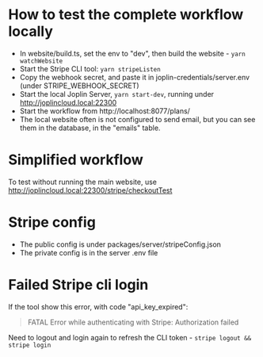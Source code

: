 # How to test the complete workflow locally

- In website/build.ts, set the env to "dev", then build the website - `yarn watchWebsite`
- Start the Stripe CLI tool: `yarn stripeListen`
- Copy the webhook secret, and paste it in joplin-credentials/server.env (under STRIPE_WEBHOOK_SECRET)
- Start the local Joplin Server, `yarn start-dev`, running under http://joplincloud.local:22300
- Start the workflow from http://localhost:8077/plans/
- The local website often is not configured to send email, but you can see them in the database, in the "emails" table.

# Simplified workflow

To test without running the main website, use http://joplincloud.local:22300/stripe/checkoutTest

# Stripe config

- The public config is under packages/server/stripeConfig.json
- The private config is in the server .env file

# Failed Stripe cli login

If the tool show this error, with code "api_key_expired":

> FATAL Error while authenticating with Stripe: Authorization failed

Need to logout and login again to refresh the CLI token - `stripe logout && stripe login`